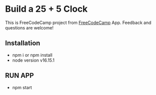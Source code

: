 # Build a 25 + 5 Clock
This is FreeCodeCamp project from [FreeCodeCamp](https://www.freecodecamp.org/learn/front-end-development-libraries/front-end-development-libraries-projects/build-a-25--5-clock) App. Feedback and questions are welcome!

## Installation

- npm i or npm install
- node version v16.15.1

## RUN APP
- npm start